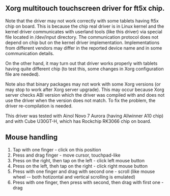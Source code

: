 ## Xorg multitouch touchscreen driver for ft5x chip.

Note that the driver may not work correctly with some tablets having ft5x chip
on board. This is because the chip real driver is in Linux kernel and the
kernel driver communicates with userland tools (like this driver) via special
file located in /dev/input directory. The communication protocol does not
depend on chip but on the kernel driver implementation. Implementations from
different vendors may differ in the reported device name and in some
communication details.

On the other hand, it may turn out that driver works properly with
tablets having quite different chip (to test this, some changes in Xorg
configuration file are needed).

Note also that binary packages may not work with some Xorg versions (or may
stop to work after Xorg server upgrade). This may occur because Xorg server
checks ABI version which the driver was compiled with and does not use the
driver when the version does not match. To fix the problem, the driver
re-compilation is needed.


This driver was tested with Ainol Novo 7 Aurora (having Allwinner A10 chip) and
with Cube U30GT-H, which has Rockchip RK3066 chip on board.


## Mouse handling

1. Tap with one finger - click on this position
2. Press and drag finger - move cursor, touchpad-like
3. Press on the right, then tap on the left - click left mouse button
4. Press on the left, theh tap on the right - click right mouse button
5. Press with one finger and drag with second one - scroll (like
        mouse wheel -- both hotizontal and vertical scrolling is emulated)
6. Press with one finger, then press with second, then drag with first
    one - drag


